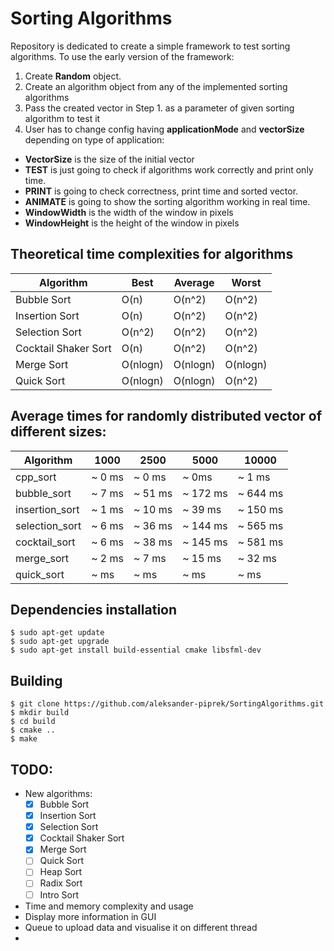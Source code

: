 # Sorting Algorithms
Repository is dedicated to create a simple framework to test sorting algorithms. To use the early version of the framework:

1. Create **Random** object.
2. Create an algorithm object from any of the implemented sorting algorithms
3. Pass the created vector in Step 1. as a parameter of given sorting algorithm to test it
4. User has to change config having **applicationMode** and **vectorSize** depending on type of application:
- **VectorSize** is the size of the initial vector
-  **TEST** is just going to check if algorithms work correctly and print only time.
- **PRINT** is going to check correctness, print time and sorted vector.
- **ANIMATE** is going to show the sorting algorithm working in real time.
- **WindowWidth** is the width of the window in pixels
- **WindowHeight** is the height of the window in pixels

## Theoretical time complexities for algorithms
| Algorithm   	        | Best 	      | Average 	    | Worst 
|-----------------------|-------------|---------------|--------
| Bubble Sort 	        | O(n) 	      | O(n^2)  	    | O(n^2)
| Insertion Sort        | O(n) 	      | O(n^2)  	    | O(n^2)
| Selection Sort        | O(n^2) 	    | O(n^2)  	    | O(n^2)
| Cocktail Shaker Sort  | O(n) 	      | O(n^2)  	    | O(n^2)
| Merge Sort            | O(nlogn) 	  | O(nlogn)  	  | O(nlogn)
| Quick Sort            | O(nlogn) 	  | O(nlogn)  	  | O(n^2)

## Average times for randomly distributed vector of different sizes:
| Algorithm   	  | 1000    | 2500    | 5000      | 10000     |
|-----------------|---------|---------|-----------|-----------|
| cpp_sort	      | ~ 0 ms  |	~ 0 ms  | ~ 0ms     | ~ 1 ms    |
| bubble_sort     | ~ 7 ms  | ~ 51 ms | ~ 172 ms  | ~ 644 ms  |
| insertion_sort  | ~ 1 ms  | ~ 10 ms | ~ 39 ms   | ~ 150 ms  |
| selection_sort  | ~ 6 ms  | ~ 36 ms | ~ 144 ms  | ~ 565 ms  |
| cocktail_sort   | ~ 6 ms  | ~ 38 ms | ~ 145 ms  | ~ 581 ms  |
| merge_sort      | ~ 2 ms  | ~ 7 ms  | ~ 15 ms   | ~ 32 ms   |
| quick_sort      | ~ ms  | ~ ms  | ~ ms   | ~ ms   |

## Dependencies installation
~~~
$ sudo apt-get update
$ sudo apt-get upgrade
$ sudo apt-get install build-essential cmake libsfml-dev
~~~

## Building
~~~
$ git clone https://github.com/aleksander-piprek/SortingAlgorithms.git
$ mkdir build
$ cd build
$ cmake ..
$ make
~~~

## TODO:
* New algorithms:
  - [x] Bubble Sort
  - [x] Insertion Sort
  - [x] Selection Sort
  - [x] Cocktail Shaker Sort
  - [x] Merge Sort
  - [ ] Quick Sort
  - [ ] Heap Sort
  - [ ] Radix Sort
  - [ ] Intro Sort
  
* Time and memory complexity and usage
* Display more information in GUI
* Queue to upload data and visualise it on different thread
* 
